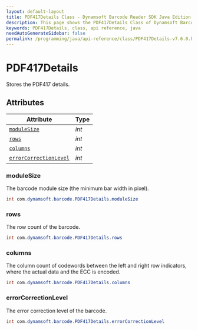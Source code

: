```yaml
---
layout: default-layout
title: PDF417Details Class - Dynamsoft Barcode Reader SDK Java Edition API Reference
description: This page shows the PDF417Details Class of Dynamsoft Barcode Reader SDK Java Edition API Reference.
keywords: PDF417Details, class, api reference, java
needAutoGenerateSidebar: false
permalink: /programming/java/api-reference/class/PDF417Details-v7.6.0.html
---
```



# PDF417Details
Stores the PDF417 details.
  

## Attributes
  
| Attribute | Type |
|---------- | ---- |
| [`moduleSize`](#modulesize) | *int* |
| [`rows`](#rows) | *int* |
| [`columns`](#columns) | *int* |
| [`errorCorrectionLevel`](#errorcorrectionlevel) | *int* |


### moduleSize
The barcode module size (the minimum bar width in pixel).
```java
int com.dynamsoft.barcode.PDF417Details.moduleSize
```

### rows
The row count of the barcode.
```java
int com.dynamsoft.barcode.PDF417Details.rows
```

### columns
The column count of codewords between the left and right row indicators, where the actual data and the ECC is encoded.

```java
int com.dynamsoft.barcode.PDF417Details.columns
```

### errorCorrectionLevel
The error correction level of the barcode.
```java
int com.dynamsoft.barcode.PDF417Details.errorCorrectionLevel
```
